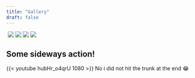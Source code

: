 ```yaml
---
title: "Gallery"
draft: false
---
```


<div class="gallery">
  <img src="/images/e46-front2.jpg" alt="">
  <img src="/images/background/e461.jpg">
  <img src="/images/background/view.png">
  <img src="/images/background/sitting-outside.png">
  <img src="/images/background/realigned-trunk-and-taillight.png">
  <img src="/images/fav-pic-rn.png" alt="">
  
</div>

## Some sideways action!
{{< youtube hubHr_o4qrU 1080 >}}
No i did not hit the trunk at the end 😂

